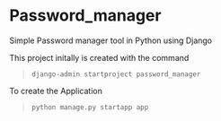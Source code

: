# Password_manager

Simple Password manager tool in Python using Django

This project initally is created with the command

> `django-admin startproject password_manager`

To create the Application

> `python manage.py startapp app`

